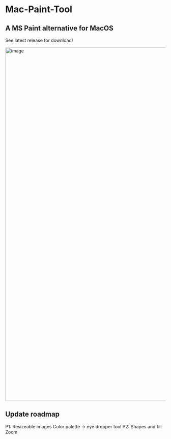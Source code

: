 # Mac-Paint-Tool

## A MS Paint alternative for MacOS

See latest release for download!

<img width="1112" alt="image" src="https://github.com/michaelzixizhou/Mac-Paint-Tool/assets/106829824/13f5311f-83a4-4ee1-8e59-7f6cba8d1aae">

## Update roadmap

P1:
    Resizeable images
    Color palette -> eye dropper tool
P2:
    Shapes and fill
    Zoom


